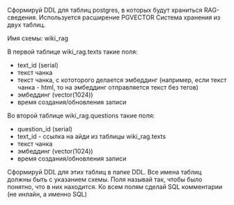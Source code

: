 Сформируй DDL для таблиц postgres, в которых будут храниться RAG-сведения. 
Используется расширение PGVECTOR
Система хранения из двух таблиц.

Имя схемы: wiki_rag


В первой таблице wiki_rag.texts такие поля: 
- text_id (serial)
- текст чанка
- текст чанка, с кототорого делается эмбеддинг (например, если текст чанка - html, то на эмбеддинг отправляется текст без тегов)
- эмбеддинг (vector(1024))
- время создания/обновления записи

Во второй таблице wiki_rag.questions такие поля:
- question_id (serial)
- text_id - ссылка на айди из таблицы wiki_rag.texts
- текст чанка
- эмбеддинг (vector(1024))
- время создания/обновления записи

Сформируй DDL для этих таблиц в папке DDL.
Все имена таблиц должны быть с указанием схемы.
Поля называй так, чтобы было понятно, что в них находится.
Ко всем полям сделай SQL комментарии (не инлайн, а именно SQL)
